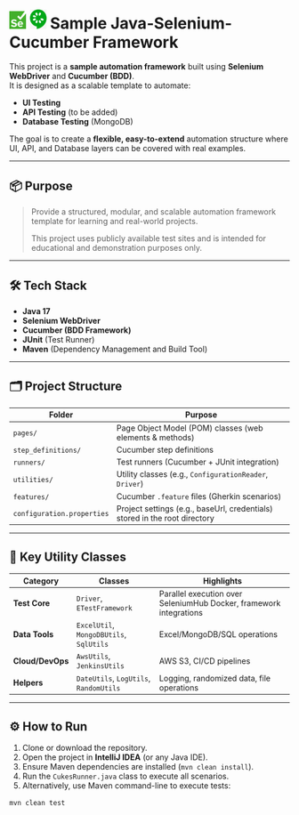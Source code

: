 # <img src="images/selenium.png" width="30"> <img src="images/cucumber.png" width="30"> Sample Java-Selenium-Cucumber Framework

This project is a **sample automation framework** built using **Selenium WebDriver** and **Cucumber (BDD)**.  
It is designed as a scalable template to automate:

- **UI Testing**
- **API Testing** (to be added)
- **Database Testing** (MongoDB)

The goal is to create a **flexible, easy-to-extend** automation structure where UI, API, and Database layers can be covered with real examples.

---

## 📦 Purpose

> Provide a structured, modular, and scalable automation framework template for learning and real-world projects.
> 
> This project uses publicly available test sites and is intended for educational and demonstration purposes only.

---

## 🛠 Tech Stack

- **Java 17**
- **Selenium WebDriver**
- **Cucumber (BDD Framework)**
- **JUnit** (Test Runner)
- **Maven** (Dependency Management and Build Tool)

---

## 🗂 Project Structure

| Folder | Purpose |
|--------|--------|
| `pages/` | Page Object Model (POM) classes (web elements & methods) |
| `step_definitions/` | Cucumber step definitions |
| `runners/` | Test runners (Cucumber + JUnit integration) |
| `utilities/` | Utility classes (e.g., `ConfigurationReader`, `Driver`) |
| `features/` | Cucumber `.feature` files (Gherkin scenarios) |
| `configuration.properties` | Project settings (e.g., baseUrl, credentials) stored in the root directory |

---

## 🔧 Key Utility Classes

| Category           | Classes                    | Highlights                                                         |
|--------------------|----------------------------|--------------------------------------------------------------------|
| **Test Core**      | `Driver`, `ETestFramework` | Parallel execution over SeleniumHub Docker, framework integrations |
| **Data Tools**     | `ExcelUtil`, `MongoDBUtils`, `SqlUtils` | Excel/MongoDB/SQL operations                                       |
| **Cloud/DevOps**  | `AwsUtils`, `JenkinsUtils` | AWS S3, CI/CD pipelines                                            |
| **Helpers**       | `DateUtils`, `LogUtils`, `RandomUtils` | Logging, randomized data, file operations                          |

---

## ⚙️ How to Run

1. Clone or download the repository.
2. Open the project in **IntelliJ IDEA** (or any Java IDE).
3. Ensure Maven dependencies are installed (`mvn clean install`).
4. Run the `CukesRunner.java` class to execute all scenarios.
5. Alternatively, use Maven command-line to execute tests:

```bash
mvn clean test

